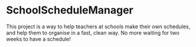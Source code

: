 # SchoolScheduleManager
This project is a way to help teachers at schools make their own schedules, and help them to organise in a fast, clean way. No more waiting for two weeks to have a schedule!
